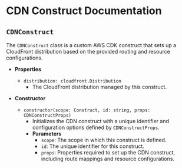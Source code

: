 
# CDN Construct Documentation

## `CDNConstruct`

The `CDNConstruct` class is a custom AWS CDK construct that sets up a CloudFront distribution based on the provided routing and resource configurations.

- **Properties**
    - `distribution: cloudfront.Distribution`
        - The CloudFront distribution managed by this construct.

- **Constructor**
    - `constructor(scope: Construct, id: string, props: CDNConstructProps)`
        - Initializes the CDN construct with a unique identifier and configuration options defined by `CDNConstructProps`.
        - **Parameters**
            - `scope`: The scope in which this construct is defined.
            - `id`: The unique identifier for this construct.
            - `props`: Properties required to set up the CDN construct, including route mappings and resource configurations.

